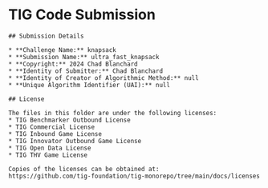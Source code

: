 # TIG Code Submission

    ## Submission Details

    * **Challenge Name:** knapsack
    * **Submission Name:** ultra_fast_knapsack
    * **Copyright:** 2024 Chad Blanchard
    * **Identity of Submitter:** Chad Blanchard
    * **Identity of Creator of Algorithmic Method:** null
    * **Unique Algorithm Identifier (UAI):** null

    ## License

    The files in this folder are under the following licenses:
    * TIG Benchmarker Outbound License
    * TIG Commercial License
    * TIG Inbound Game License
    * TIG Innovator Outbound Game License
    * TIG Open Data License
    * TIG THV Game License

    Copies of the licenses can be obtained at:  
    https://github.com/tig-foundation/tig-monorepo/tree/main/docs/licenses